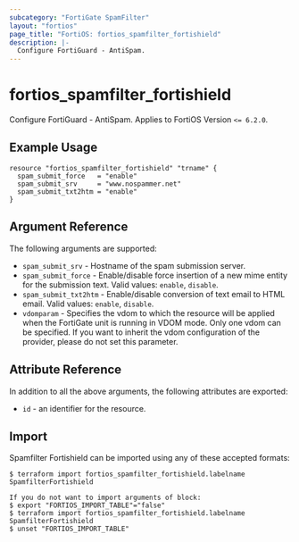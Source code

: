 ```yaml
---
subcategory: "FortiGate SpamFilter"
layout: "fortios"
page_title: "FortiOS: fortios_spamfilter_fortishield"
description: |-
  Configure FortiGuard - AntiSpam.
---
```


# fortios_spamfilter_fortishield
Configure FortiGuard - AntiSpam. Applies to FortiOS Version `<= 6.2.0`.

## Example Usage

```hcl
resource "fortios_spamfilter_fortishield" "trname" {
  spam_submit_force   = "enable"
  spam_submit_srv     = "www.nospammer.net"
  spam_submit_txt2htm = "enable"
}
```

## Argument Reference

The following arguments are supported:

* `spam_submit_srv` - Hostname of the spam submission server.
* `spam_submit_force` - Enable/disable force insertion of a new mime entity for the submission text. Valid values: `enable`, `disable`.
* `spam_submit_txt2htm` - Enable/disable conversion of text email to HTML email. Valid values: `enable`, `disable`.
* `vdomparam` - Specifies the vdom to which the resource will be applied when the FortiGate unit is running in VDOM mode. Only one vdom can be specified. If you want to inherit the vdom configuration of the provider, please do not set this parameter.


## Attribute Reference

In addition to all the above arguments, the following attributes are exported:
* `id` - an identifier for the resource.

## Import

Spamfilter Fortishield can be imported using any of these accepted formats:
```
$ terraform import fortios_spamfilter_fortishield.labelname SpamfilterFortishield

If you do not want to import arguments of block:
$ export "FORTIOS_IMPORT_TABLE"="false"
$ terraform import fortios_spamfilter_fortishield.labelname SpamfilterFortishield
$ unset "FORTIOS_IMPORT_TABLE"
```
